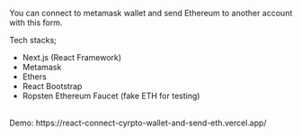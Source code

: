 You can connect to metamask wallet and send Ethereum to another account with this form.

Tech stacks;
* Next.js (React Framework) 
* Metamask
* Ethers
* React Bootstrap
* Ropsten Ethereum Faucet (fake ETH for testing)
<br>
Demo: https://react-connect-cyrpto-wallet-and-send-eth.vercel.app/
